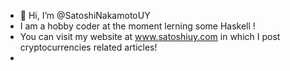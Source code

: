 - 👋 Hi, I’m @SatoshiNakamotoUY
- I am a hobby coder at the moment lerning some Haskell !
- You can visit my website at www.satoshiuy.com in which I post cryptocurrencies related articles! 
- 
<!---
SatoshiNakamotoUY/SatoshiNakamotoUY is a ✨ special ✨ repository because its `README.md` (this file) appears on your GitHub profile.
You can click the Preview link to take a look at your changes.
--->

